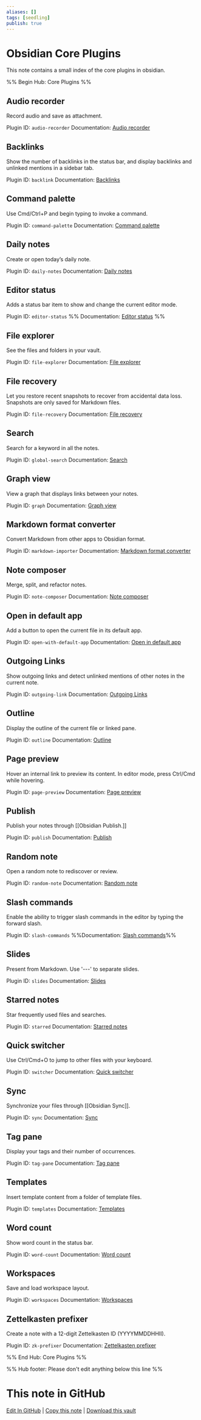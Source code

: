 ```yaml
---
aliases: []
tags: [seedling]
publish: true
---
```


# Obsidian Core Plugins

This note contains a small index of the core plugins in obsidian.

%% Begin Hub: Core Plugins %%

## Audio recorder

Record audio and save as attachment.

Plugin ID: `audio-recorder`
Documentation: [Audio recorder](https://help.obsidian.md/Plugins/Audio+recorder)

## Backlinks

Show the number of backlinks in the status bar, and display backlinks and unlinked mentions in a sidebar tab.

Plugin ID: `backlink`
Documentation: [Backlinks](https://help.obsidian.md/Plugins/Backlinks)

## Command palette

Use Cmd/Ctrl+P and begin typing to invoke a command.

Plugin ID: `command-palette`
Documentation: [Command palette](https://help.obsidian.md/Plugins/Command+palette)

## Daily notes

Create or open today’s daily note.

Plugin ID: `daily-notes`
Documentation: [Daily notes](https://help.obsidian.md/Plugins/Daily+notes)

## Editor status

Adds a status bar item to show and change the current editor mode.

Plugin ID: `editor-status`
%% Documentation: [Editor status](https://help.obsidian.md/Plugins/Editor+status) %%

## File explorer

See the files and folders in your vault.

Plugin ID: `file-explorer`
Documentation: [File explorer](https://help.obsidian.md/Plugins/File+explorer)

## File recovery

Let you restore recent snapshots to recover from accidental data loss. Snapshots are only saved for Markdown files.

Plugin ID: `file-recovery`
Documentation: [File recovery](https://help.obsidian.md/Plugins/File+recovery)

## Search

Search for a keyword in all the notes.

Plugin ID: `global-search`
Documentation: [Search](https://help.obsidian.md/Plugins/Search)

## Graph view

View a graph that displays links between your notes.

Plugin ID: `graph`
Documentation: [Graph view](https://help.obsidian.md/Plugins/Graph+view)

## Markdown format converter

Convert Markdown from other apps to Obsidian format.

Plugin ID: `markdown-importer`
Documentation: [Markdown format converter](https://help.obsidian.md/Plugins/Markdown+format+converter)

## Note composer

Merge, split, and refactor notes.

Plugin ID: `note-composer`
Documentation: [Note composer](https://help.obsidian.md/Plugins/Note+composer)

## Open in default app

Add a button to open the current file in its default app.

Plugin ID: `open-with-default-app`
Documentation: [Open in default app](https://help.obsidian.md/Plugins/Open+in+default+app)

## Outgoing Links

Show outgoing links and detect unlinked mentions of other notes in the current note.

Plugin ID: `outgoing-link`
Documentation: [Outgoing Links](https://help.obsidian.md/Plugins/Outgoing+Links)

## Outline

Display the outline of the current file or linked pane.

Plugin ID: `outline`
Documentation: [Outline](https://help.obsidian.md/Plugins/Outline)

## Page preview

Hover an internal link to preview its content. In editor mode, press Ctrl/Cmd while hovering.

Plugin ID: `page-preview`
Documentation: [Page preview](https://help.obsidian.md/Plugins/Page+preview)

## Publish

Publish your notes through [[Obsidian Publish.]]

Plugin ID: `publish`
Documentation: [Publish](https://help.obsidian.md/Plugins/Publish)

## Random note

Open a random note to rediscover or review.

Plugin ID: `random-note`
Documentation: [Random note](https://help.obsidian.md/Plugins/Random+note)

## Slash commands

Enable the ability to trigger slash commands in the editor by typing the forward slash.

Plugin ID: `slash-commands`
%%Documentation: [Slash commands](https://help.obsidian.md/Plugins/Slash+commands)%%

## Slides

Present from Markdown. Use '---' to separate slides.

Plugin ID: `slides`
Documentation: [Slides](https://help.obsidian.md/Plugins/Slides)

## Starred notes

Star frequently used files and searches.

Plugin ID: `starred`
Documentation: [Starred notes](https://help.obsidian.md/Plugins/Starred+notes)

## Quick switcher

Use Ctrl/Cmd+O to jump to other files with your keyboard.

Plugin ID: `switcher`
Documentation: [Quick switcher](https://help.obsidian.md/Plugins/Quick+switcher)

## Sync

Synchronize your files through [[Obsidian Sync]].

Plugin ID: `sync`
Documentation: [Sync](https://help.obsidian.md/Licenses+%26+add-on+services/Obsidian+Sync)

## Tag pane

Display your tags and their number of occurrences.

Plugin ID: `tag-pane`
Documentation: [Tag pane](https://help.obsidian.md/Plugins/Tag+pane)

## Templates

Insert template content from a folder of template files.

Plugin ID: `templates`
Documentation: [Templates](https://help.obsidian.md/Plugins/Templates)

## Word count

Show word count in the status bar.

Plugin ID: `word-count`
Documentation: [Word count](https://help.obsidian.md/Plugins/Word+count)

## Workspaces

Save and load workspace layout.

Plugin ID: `workspaces`
Documentation: [Workspaces](https://help.obsidian.md/Plugins/Workspaces)

## Zettelkasten prefixer

Create a note with a 12-digit Zettelkasten ID (YYYYMMDDHHII).

Plugin ID: `zk-prefixer`
Documentation: [Zettelkasten prefixer](https://help.obsidian.md/Plugins/Zettelkasten+prefixer)

%% End Hub: Core Plugins %%

%% Hub footer: Please don't edit anything below this line %%

# This note in GitHub

<span class="git-footer">[Edit In GitHub](https://github.dev/obsidian-community/obsidian-hub/blob/main/05%20-%20Concepts/Obsidian%20Core%20Plugins.md "git-hub-edit-note") | [Copy this note](https://raw.githubusercontent.com/obsidian-community/obsidian-hub/main/05%20-%20Concepts/Obsidian%20Core%20Plugins.md "git-hub-copy-note") | [Download this vault](https://github.com/obsidian-community/obsidian-hub/archive/refs/heads/main.zip "git-hub-download-vault") </span>
